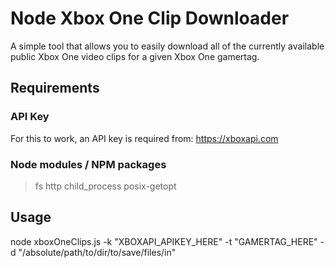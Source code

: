 # Node Xbox One Clip Downloader

A simple tool that allows you to easily download all of the currently available public Xbox One video clips for a given Xbox One gamertag.

## Requirements

### API Key

For this to work, an API key is required from: https://xboxapi.com

### Node modules / NPM packages

> fs
> http
> child_process
> posix-getopt

## Usage

node xboxOneClips.js -k "XBOXAPI_APIKEY_HERE" -t "GAMERTAG_HERE" -d "/absolute/path/to/dir/to/save/files/in"